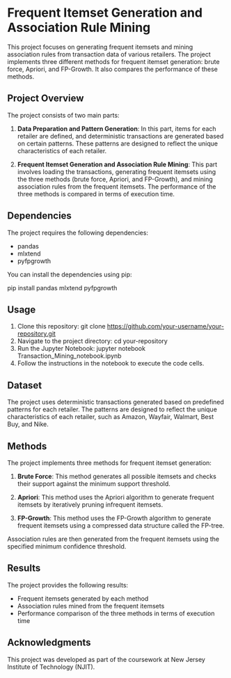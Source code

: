 # Frequent Itemset Generation and Association Rule Mining

This project focuses on generating frequent itemsets and mining association rules from transaction data of various retailers. The project implements three different methods for frequent itemset generation: brute force, Apriori, and FP-Growth. It also compares the performance of these methods.

## Project Overview

The project consists of two main parts:

1. **Data Preparation and Pattern Generation**: In this part, items for each retailer are defined, and deterministic transactions are generated based on certain patterns. These patterns are designed to reflect the unique characteristics of each retailer.

2. **Frequent Itemset Generation and Association Rule Mining**: This part involves loading the transactions, generating frequent itemsets using the three methods (brute force, Apriori, and FP-Growth), and mining association rules from the frequent itemsets. The performance of the three methods is compared in terms of execution time.

## Dependencies

The project requires the following dependencies:

- pandas
- mlxtend
- pyfpgrowth

You can install the dependencies using pip:

pip install pandas mlxtend pyfpgrowth

## Usage

1. Clone this repository: git clone https://github.com/your-username/your-repository.git
2. Navigate to the project directory: cd your-repository
3. Run the Jupyter Notebook: jupyter notebook Transaction_Mining_notebook.ipynb
4. Follow the instructions in the notebook to execute the code cells.

## Dataset

The project uses deterministic transactions generated based on predefined patterns for each retailer. The patterns are designed to reflect the unique characteristics of each retailer, such as Amazon, Wayfair, Walmart, Best Buy, and Nike.

## Methods

The project implements three methods for frequent itemset generation:

1. **Brute Force**: This method generates all possible itemsets and checks their support against the minimum support threshold.

2. **Apriori**: This method uses the Apriori algorithm to generate frequent itemsets by iteratively pruning infrequent itemsets.

3. **FP-Growth**: This method uses the FP-Growth algorithm to generate frequent itemsets using a compressed data structure called the FP-tree.

Association rules are then generated from the frequent itemsets using the specified minimum confidence threshold.

## Results

The project provides the following results:

- Frequent itemsets generated by each method
- Association rules mined from the frequent itemsets
- Performance comparison of the three methods in terms of execution time

## Acknowledgments

This project was developed as part of the coursework at New Jersey Institute of Technology (NJIT).
